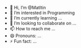 - 👋 Hi, I’m @Matltin
- 👀 I’m interested in Programming
- 🌱 I’m currently learning ...
- 💞️ I’m looking to collaborate on ...
- 📫 How to reach me ...
- 😄 Pronouns: ...
- ⚡ Fun fact: ...

<!---
Matltin/Matltin is a ✨ special ✨ repository because its `README.md` (this file) appears on your GitHub profile.
You can click the Preview link to take a look at your changes.
--->
